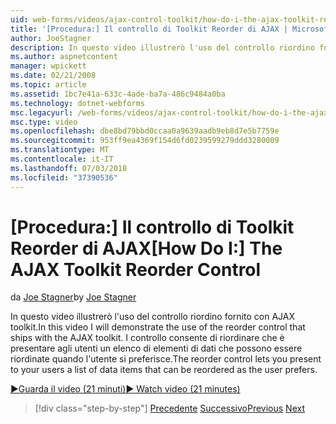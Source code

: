 ```yaml
---
uid: web-forms/videos/ajax-control-toolkit/how-do-i-the-ajax-toolkit-reorder-control
title: '[Procedura:] Il controllo di Toolkit Reorder di AJAX | Microsoft Docs'
author: JoeStagner
description: In questo video illustrerò l'uso del controllo riordino fornito con AJAX toolkit. Il controllo di riordino consente di presentare agli utenti o un elenco...
ms.author: aspnetcontent
manager: wpickett
ms.date: 02/21/2008
ms.topic: article
ms.assetid: 1bc7e41a-633c-4ade-ba7a-486c9484a0ba
ms.technology: dotnet-webforms
msc.legacyurl: /web-forms/videos/ajax-control-toolkit/how-do-i-the-ajax-toolkit-reorder-control
msc.type: video
ms.openlocfilehash: dbe8bd79bbd0ccaa0a9639aadb9eb8d7e5b7759e
ms.sourcegitcommit: 953ff9ea4369f154d6fd0239599279ddd3280009
ms.translationtype: MT
ms.contentlocale: it-IT
ms.lasthandoff: 07/03/2018
ms.locfileid: "37390536"
---
```

<a name="how-do-i-the-ajax-toolkit-reorder-control"></a><span data-ttu-id="5acce-104">[Procedura:] Il controllo di Toolkit Reorder di AJAX</span><span class="sxs-lookup"><span data-stu-id="5acce-104">[How Do I:] The AJAX Toolkit Reorder Control</span></span>
====================
<span data-ttu-id="5acce-105">da [Joe Stagner](https://github.com/JoeStagner)</span><span class="sxs-lookup"><span data-stu-id="5acce-105">by [Joe Stagner](https://github.com/JoeStagner)</span></span>

<span data-ttu-id="5acce-106">In questo video illustrerò l'uso del controllo riordino fornito con AJAX toolkit.</span><span class="sxs-lookup"><span data-stu-id="5acce-106">In this video I will demonstrate the use of the reorder control that ships with the AJAX toolkit.</span></span> <span data-ttu-id="5acce-107">I controllo consente di riordinare che è presentare agli utenti un elenco di elementi di dati che possono essere riordinate quando l'utente si preferisce.</span><span class="sxs-lookup"><span data-stu-id="5acce-107">The reorder control lets you present to your users a list of data items that can be reordered as the user prefers.</span></span>

[<span data-ttu-id="5acce-108">&#9654;Guarda il video (21 minuti)</span><span class="sxs-lookup"><span data-stu-id="5acce-108">&#9654; Watch video (21 minutes)</span></span>](https://channel9.msdn.com/Blogs/ASP-NET-Site-Videos/how-do-i-the-ajax-toolkit-reorder-control)

> [!div class="step-by-step"]
> <span data-ttu-id="5acce-109">[Precedente](how-do-i-use-the-aspnet-ajax-updatepanelanimation-extender.md)
> [Successivo](utilize-the-ajax-rating-control-in-the-aspnet-toolkit.md)</span><span class="sxs-lookup"><span data-stu-id="5acce-109">[Previous](how-do-i-use-the-aspnet-ajax-updatepanelanimation-extender.md)
[Next](utilize-the-ajax-rating-control-in-the-aspnet-toolkit.md)</span></span>
